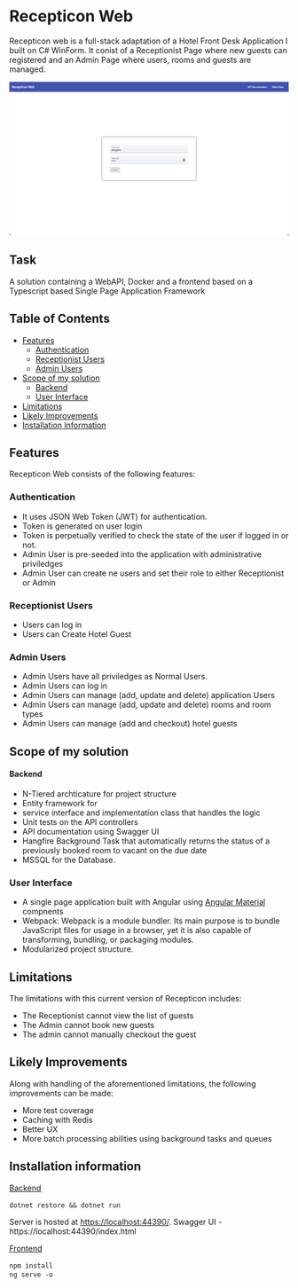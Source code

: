 # Recepticon Web
Recepticon web is a full-stack adaptation of a Hotel Front Desk Application I built on C# WinForm. It conist of a Receptionist Page where new guests can registered and an Admin Page where users, rooms and guests are managed.

![Recepticon Landing Page](https://github.com/paulonevrything/recepticon-web/blob/main/landing.png)

## Task
A solution containing a WebAPI, Docker and a frontend based on a Typescript based Single Page Application Framework

## Table of Contents

-   [Features](https://github.com/paulonevrything/recepticon-web#features)
	- [Authentication](https://github.com/paulonevrything/recepticon-web#authentication)
	- [Receptionist Users](https://github.com/paulonevrything/recepticon-web#receptionist)
	- [Admin Users](https://github.com/paulonevrything/recepticon-web#admin)
-   [Scope of my solution](https://github.com/paulonevrything/recepticon-web#scope)
	- [Backend](https://github.com/paulonevrything/recepticon-web#scope-backend)
	- [User Interface](https://github.com/paulonevrything/recepticon-web#scope-ui)
-   [Limitations](https://github.com/paulonevrything/recepticon-web#limitations)
-   [Likely Improvements](https://github.com/paulonevrything/recepticon-web#improvements)
-   [Installation Information](https://github.com/paulonevrything/recepticon-web#installation)

## [](https://github.com/paulonevrything/recepticon-web#features)Features

Recepticon Web consists of the following features:

### [](https://github.com/paulonevrything/recepticon-web#authentication)Authentication

-   It uses JSON Web Token (JWT) for authentication.
-   Token is generated on user login
-   Token is perpetually verified to check the state of the user if logged in or not.
-   Admin User is pre-seeded into the application with administrative priviledges
-   Admin User can create ne users and set their role to either Receptionist or Admin

### [](https://github.com/paulonevrything/recepticon-web#receptionist)Receptionist Users

-   Users can log in
-   Users can Create Hotel Guest

### [](https://github.com/paulonevrything/recepticon-web#admin)Admin Users

-   Admin Users have all priviledges as Normal Users.
-   Admin Users can log in
-   Admin Users can manage (add, update and delete) application Users
-   Admin Users can manage (add, update and delete) rooms and room types
-   Admin Users can manage (add and checkout) hotel guests

## [](https://github.com/paulonevrything/recepticon-web#scope)Scope of my solution
#### [](https://github.com/paulonevrything/recepticon-web#scope-backend)Backend
- N-Tiered archticature for project structure
- Entity framework for 
- service interface and implementation class that handles the logic
- Unit tests on the API controllers
- API documentation using Swagger UI
- Hangfire Background Task that automatically returns the status of a previously booked room to vacant on the due date
- MSSQL for the Database.
### [](https://github.com/paulonevrything/recepticon-web#scope-ui)User Interface
- A single page application built with Angular using [Angular Material](https://material.angular.io/) compnents
- Webpack: Webpack is a module bundler. Its main purpose is to bundle JavaScript files for usage in a browser, yet it is also capable of transforming, bundling, or packaging modules.
- Modularized project structure.

## [](https://github.com/paulonevrything/recepticon-web#limitations)Limitations

The limitations with this current version of Recepticon includes:

-   The Receptionist cannot view the list of guests
-   The Admin cannot book new guests
-   The admin cannot manually checkout the guest

## [](https://github.com/paulonevrything/recepticon-web#improvements)Likely Improvements
Along with handling of the aforementioned limitations, the following improvements can be made:
- More test coverage
- Caching with Redis
- Better UX
- More batch processing abilities using background tasks and queues


## [](https://github.com/paulonevrything/recepticon-web#installation)Installation information

[Backend](https://github.com/paulonevrything/recepticon-web/tree/main/frontend/backend) 

    dotnet restore && dotnet run
Server is hosted at [https://localhost:44390/](http://localhost:44390/).
Swagger UI - https://localhost:44390/index.html

[Frontend](https://github.com/paulonevrything/recepticon-web/tree/main/frontend/recepticon-web) 

    npm install
    ng serve -o
